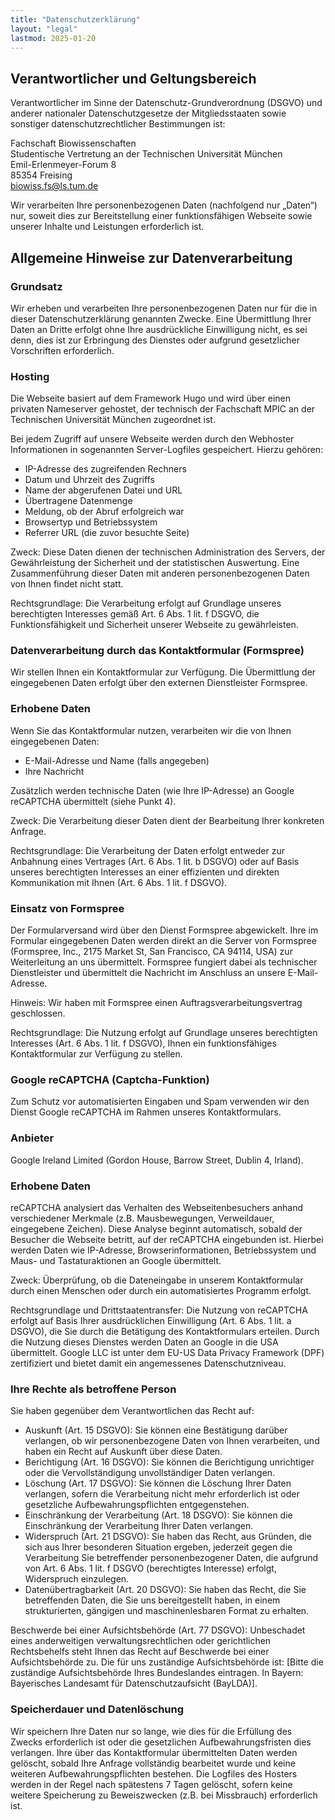 ```yaml
---
title: "Datenschutzerklärung"
layout: "legal"
lastmod: 2025-01-20
---
```


## Verantwortlicher und Geltungsbereich
Verantwortlicher im Sinne der Datenschutz-Grundverordnung (DSGVO) und anderer nationaler Datenschutzgesetze der Mitgliedsstaaten sowie sonstiger datenschutzrechtlicher Bestimmungen ist:

Fachschaft Biowissenschaften  
Studentische Vertretung an der Technischen Universität München  
Emil-Erlenmeyer-Forum 8  
85354 Freising  
biowiss.fs@ls.tum.de  

Wir verarbeiten Ihre personenbezogenen Daten (nachfolgend nur „Daten“) nur, soweit dies zur Bereitstellung einer funktionsfähigen Webseite sowie unserer Inhalte und Leistungen erforderlich ist.  

## Allgemeine Hinweise zur Datenverarbeitung
### Grundsatz
Wir erheben und verarbeiten Ihre personenbezogenen Daten nur für die in dieser Datenschutzerklärung genannten Zwecke. Eine Übermittlung Ihrer Daten an Dritte erfolgt ohne Ihre ausdrückliche Einwilligung nicht, es sei denn, dies ist zur Erbringung des Dienstes oder aufgrund gesetzlicher Vorschriften erforderlich.

### Hosting
Die Webseite basiert auf dem Framework Hugo und wird über einen privaten Nameserver gehostet, der technisch der Fachschaft MPIC an der Technischen Universität München zugeordnet ist. 

Bei jedem Zugriff auf unsere Webseite werden durch den Webhoster Informationen in sogenannten Server-Logfiles gespeichert. Hierzu gehören:  

- IP-Adresse des zugreifenden Rechners
- Datum und Uhrzeit des Zugriffs
- Name der abgerufenen Datei und URL
- Übertragene Datenmenge
- Meldung, ob der Abruf erfolgreich war
- Browsertyp und Betriebssystem
- Referrer URL (die zuvor besuchte Seite) 

Zweck: Diese Daten dienen der technischen Administration des Servers, der Gewährleistung der Sicherheit und der statistischen Auswertung. Eine Zusammenführung dieser Daten mit anderen personenbezogenen Daten von Ihnen findet nicht statt. 

Rechtsgrundlage: Die Verarbeitung erfolgt auf Grundlage unseres berechtigten Interesses gemäß Art. 6 Abs. 1 lit. f DSGVO, die Funktionsfähigkeit und Sicherheit unserer Webseite zu gewährleisten. 

### Datenverarbeitung durch das Kontaktformular (Formspree)
Wir stellen Ihnen ein Kontaktformular zur Verfügung. Die Übermittlung der eingegebenen Daten erfolgt über den externen Dienstleister Formspree. 

### Erhobene Daten
Wenn Sie das Kontaktformular nutzen, verarbeiten wir die von Ihnen eingegebenen Daten:
- E-Mail-Adresse und Name (falls angegeben)
- Ihre Nachricht 

Zusätzlich werden technische Daten (wie Ihre IP-Adresse) an Google reCAPTCHA übermittelt (siehe Punkt 4). 

Zweck: Die Verarbeitung dieser Daten dient der Bearbeitung Ihrer konkreten Anfrage. 

Rechtsgrundlage: Die Verarbeitung der Daten erfolgt entweder zur Anbahnung eines Vertrages (Art. 6 Abs. 1 lit. b DSGVO) oder auf Basis unseres berechtigten Interesses an einer effizienten und direkten Kommunikation mit Ihnen (Art. 6 Abs. 1 lit. f DSGVO). 

### Einsatz von Formspree
Der Formularversand wird über den Dienst Formspree abgewickelt. Ihre im Formular eingegebenen Daten werden direkt an die Server von Formspree (Formspree, Inc., 2175 Market St, San Francisco, CA 94114, USA) zur Weiterleitung an uns übermittelt. Formspree fungiert dabei als technischer Dienstleister und übermittelt die Nachricht im Anschluss an unsere E-Mail-Adresse. 

Hinweis: Wir haben mit Formspree einen Auftragsverarbeitungsvertrag geschlossen.

Rechtsgrundlage: Die Nutzung erfolgt auf Grundlage unseres berechtigten Interesses (Art. 6 Abs. 1 lit. f DSGVO), Ihnen ein funktionsfähiges Kontaktformular zur Verfügung zu stellen. 

### Google reCAPTCHA (Captcha-Funktion)
Zum Schutz vor automatisierten Eingaben und Spam verwenden wir den Dienst Google reCAPTCHA im Rahmen unseres Kontaktformulars. 

### Anbieter 
Google Ireland Limited (Gordon House, Barrow Street, Dublin 4, Irland).

### Erhobene Daten
reCAPTCHA analysiert das Verhalten des Webseitenbesuchers anhand verschiedener Merkmale (z.B. Mausbewegungen, Verweildauer, eingegebene Zeichen). Diese Analyse beginnt automatisch, sobald der Besucher die Webseite betritt, auf der reCAPTCHA eingebunden ist. Hierbei werden Daten wie IP-Adresse, Browserinformationen, Betriebssystem und Maus- und Tastaturaktionen an Google übermittelt.

Zweck: Überprüfung, ob die Dateneingabe in unserem Kontaktformular durch einen Menschen oder durch ein automatisiertes Programm erfolgt.

Rechtsgrundlage und Drittstaatentransfer: Die Nutzung von reCAPTCHA erfolgt auf Basis Ihrer ausdrücklichen Einwilligung (Art. 6 Abs. 1 lit. a DSGVO), die Sie durch die Betätigung des Kontaktformulars erteilen. Durch die Nutzung dieses Dienstes werden Daten an Google in die USA übermittelt. Google LLC ist unter dem EU-US Data Privacy Framework (DPF) zertifiziert und bietet damit ein angemessenes Datenschutzniveau.

### Ihre Rechte als betroffene Person
Sie haben gegenüber dem Verantwortlichen das Recht auf: 
- Auskunft (Art. 15 DSGVO): Sie können eine Bestätigung darüber verlangen, ob wir personenbezogene Daten von Ihnen verarbeiten, und haben ein Recht auf Auskunft über diese Daten.
- Berichtigung (Art. 16 DSGVO): Sie können die Berichtigung unrichtiger oder die Vervollständigung unvollständiger Daten verlangen.
- Löschung (Art. 17 DSGVO): Sie können die Löschung Ihrer Daten verlangen, sofern die Verarbeitung nicht mehr erforderlich ist oder gesetzliche Aufbewahrungspflichten entgegenstehen.
- Einschränkung der Verarbeitung (Art. 18 DSGVO): Sie können die Einschränkung der Verarbeitung Ihrer Daten verlangen.
- Widerspruch (Art. 21 DSGVO): Sie haben das Recht, aus Gründen, die sich aus Ihrer besonderen Situation ergeben, jederzeit gegen die Verarbeitung Sie betreffender personenbezogener Daten, die aufgrund von Art. 6 Abs. 1 lit. f DSGVO (berechtigtes Interesse) erfolgt, Widerspruch einzulegen.
- Datenübertragbarkeit (Art. 20 DSGVO): Sie haben das Recht, die Sie betreffenden Daten, die Sie uns bereitgestellt haben, in einem strukturierten, gängigen und maschinenlesbaren Format zu erhalten. 
 
Beschwerde bei einer Aufsichtsbehörde (Art. 77 DSGVO): Unbeschadet eines anderweitigen verwaltungsrechtlichen oder gerichtlichen Rechtsbehelfs steht Ihnen das Recht auf Beschwerde bei einer Aufsichtsbehörde zu. Die für uns zuständige Aufsichtsbehörde ist: [Bitte die zuständige Aufsichtsbehörde Ihres Bundeslandes eintragen. In Bayern: Bayerisches Landesamt für Datenschutzaufsicht (BayLDA)].

### Speicherdauer und Datenlöschung
Wir speichern Ihre Daten nur so lange, wie dies für die Erfüllung des Zwecks erforderlich ist oder die gesetzlichen Aufbewahrungsfristen dies verlangen. Ihre über das Kontaktformular übermittelten Daten werden gelöscht, sobald Ihre Anfrage vollständig bearbeitet wurde und keine weiteren Aufbewahrungspflichten bestehen. Die Logfiles des Hosters werden in der Regel nach spätestens 7 Tagen gelöscht, sofern keine weitere Speicherung zu Beweiszwecken (z.B. bei Missbrauch) erforderlich ist.